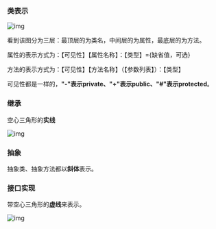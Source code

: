 ### 类表示

![img](https://images2015.cnblogs.com/blog/113637/201608/113637-20160804155135887-1829309661.png)

看到该图分为三层：最顶层的为类名，中间层的为属性，最底层的为方法。

属性的表示方式为：【可见性】【属性名称】：【类型】={缺省值，可选}

方法的表示方式为：【可见性】【方法名称】（【参数列表】）：【类型】 

可见性都是一样的，**"-"表示private、"+"表示public、"#"表示protected**。



### 继承

空心三角形的**实线**

![img](https://images2015.cnblogs.com/blog/113637/201608/113637-20160804155138684-2119580373.png)



### 抽象

抽象类、抽象方法都以**斜体**表示。



### 接口实现

带空心三角形的**虚线**来表示。

![img](https://images2015.cnblogs.com/blog/113637/201608/113637-20160804155144606-862466875.png)



